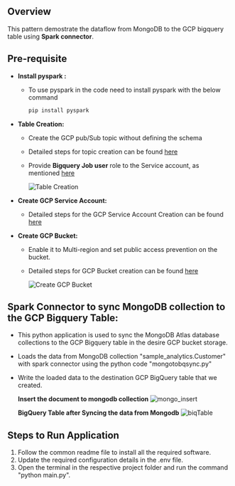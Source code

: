 ## Overview
  This pattern demostrate the dataflow from MongoDB to the GCP bigquery table using **Spark connector**. 
   
## Pre-requisite
- **Install pyspark :**
  * To use pyspark in the code need to install pyspark with the below command
     ```bash
     pip install pyspark
     ```
- **Table Creation:**
  * Create the GCP pub/Sub topic without defining the schema
  * Detailed steps for topic creation can be found [here](https://cloud.google.com/pubsub/docs/create-topic#create_a_topic_2)
  * Provide **Bigquery Job user** role to the Service account, as mentioned [here](https://cloud.google.com/bigquery/docs/jobs-overview)
  
    ![Table Creation](https://github.com/mongodb-partners/MongoDb-BigQuery-Workshops/assets/109083730/4c24ebec-bd06-4d3b-908f-fcd40069840b)
- **Create GCP Service Account:**
  * Detailed steps for the GCP Service Account Creation can be found [here](https://cloud.google.com/iam/docs/service-accounts-create#creating)

- **Create GCP Bucket:**
  * Enable it to Multi-region and set public access prevention on the bucket.
  * Detailed steps for GCP Bucket creation can be found [here](https://cloud.google.com/storage/docs/creating-buckets#create_a_new_bucket)
  
    ![Create GCP Bucket](https://github.com/mongodb-partners/MongoDb-BigQuery-Workshops/assets/109083730/4078cd12-3f48-4308-b507-dff2cabcfea1)

## Spark Connector to sync MongoDB collection to the GCP Bigquery Table:
   * This python application is used to sync the MongoDB Atlas database collections to the GCP Bigquery table in the desire GCP bucket storage.
   * Loads the data from MongoDB collection "sample_analytics.Customer" with spark connector using the python code "mongotobqsync.py"
   * Write the loaded data to the destination GCP BigQuery table that we created.

     **Insert the document to mongodb collection**
     ![mongo_insert](https://github.com/mongodb-partners/MongoDb-BigQuery-Workshops/assets/109083730/e38df119-5c0c-4824-8fea-96ec03aa0771)

     **BigQuery Table after Syncing the data from Mongodb**
     ![biqTable](https://github.com/mongodb-partners/MongoDb-BigQuery-Workshops/assets/109083730/0cc0ca36-9f84-4c20-a4ea-09c30e891a42)

## Steps to Run Application
1. Follow the common readme file to install all the required software.
2. Update the required configuration details in the .env file.
3. Open the terminal in the respective project folder and run the command "python main.py".

  


